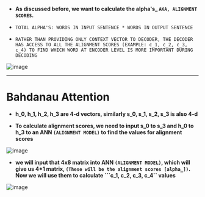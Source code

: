 * **As discussed before, we want to calculate the alpha's_ ``AKA, ALIGNMENT SCORES``.**

* ``TOTAL ALPHA'S: WORDS IN INPUT SENTENCE * WORDS IN OUTPUT SENTENCE``

* ``RATHER THAN PROVIDING ONLY CONTEXT VECTOR TO DECODER, THE DECODER HAS ACCESS TO ALL THE ALIGNMENT SCORES (EXAMPLE: c_1, c_2, c_3, c_4) TO FIND WHICH WORD AT ENCODER LEVEL IS MORE IMPORTANT DURING DECODING``

![image](https://github.com/user-attachments/assets/5472ade3-fdba-4046-9a55-80519430e958)

----------

 
# **Bahdanau Attention**

* **h_0, h_1, h_2, h_3 are 4-d vectors, similarly s_0, s_1, s_2, s_3 is also 4-d**
 
* **To calculate alignment scores, we need to input s_0 to s_3 and h_0 to h_3 to an ANN ``(ALIGNMENT MODEL)`` to find the values for alignment scores**

![image](https://github.com/user-attachments/assets/e4a70c95-43ac-475c-9299-bf27f490a28b)

* **we will input that 4x8 matrix into ANN ``(ALIGNMENT MODEL)``, which will give us 4*1 matrix, ``(These will be the alignment scores [alpha_])``. Now we will use them to calculate ```c_1, c_2, c_3, c_4`` values**

![image](https://github.com/user-attachments/assets/3e1a520b-4b48-4a4b-b6c2-85796b9b26ed)

 
